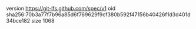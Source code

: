 version https://git-lfs.github.com/spec/v1
oid sha256:70b3a77f7b96a85d6f769629f9cf380b592f47156b40426f1d3d401d34bce182
size 1068
